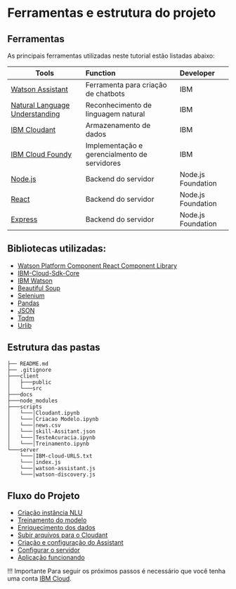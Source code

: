# Ferramentas e estrutura do projeto

## Ferramentas
As principais ferramentas utilizadas neste tutorial estão listadas abaixo:

<center>

| Tools          | Function                   | Developer  |
| -------------- |:--------------------------|:-----------|
| [Watson Assistant](https://www.ibm.com/products/watson-assistant)  | Ferramenta para criação de chatbots     | IBM        |
| [Natural Language Understanding](https://cloud.ibm.com/catalog/services/natural-language-understanding)  | Reconhecimento de linguagem natural     | IBM        |
| [IBM Cloudant](https://cloud.ibm.com/catalog/services/cloudant)  | Armazenamento de dados     | IBM        |
| [IBM Cloud Foundy](https://www.ibm.com/cloud/cloud-foundry)  | Implementação e gerencialmento de servidores     | IBM        |
| [Node.js](https://nodejs.org/en/)  | Backend do servidor     | Node.js Foundation  |
| [React](https://reactjs.org/)  | Backend do servidor     |Node.js Foundation  |
| [Express](https://expressjs.com/) | Backend do servidor     | Node.js Foundation  |



</center>

## Bibliotecas utilizadas: 
* [Watson Platform Component React Component Library](https://watson-developer-cloud.github.io/react-components ) 
* [IBM-Cloud-Sdk-Core](https://pypi.org/project/ibm-cloud-sdk-core/)
* [IBM Watson](https://pypi.org/project/ibm-watson/)
* [Beautiful Soup](https://www.crummy.com/software/BeautifulSoup/bs4/doc/)
* [Selenium](https://selenium-python.readthedocs.io/)
* [Pandas](https://pandas.pydata.org/)
* [JSON](https://docs.python.org/3/library/json.html)
* [Tqdm](https://www.google.com/search?q=python+tqdm&oq=python+tqdm&aqs=chrome..69i57j0i512l3j0i22i30l6.3883j0j7&sourceid=chrome&ie=UTF-8)
* [Urlib](https://docs.python.org/3/library/urllib.request.html)


## Estrutura das pastas

``` 
├── README.md 
├── .gitignore 
├───client
│   ├───public
│   └───src
├───docs
├───node_modules
├───scripts
│   └───│Cloudant.ipynb
│   └───│Criacao Modelo.ipynb
│   └───│news.csv
│   └───│skill-Assitant.json
│   └───│TesteAcuracia.ipynb
│   └───│Treinamento.ipynb
└───server
    └───│IBM-cloud-URLS.txt
    └───│index.js
    └───│watson-assistant.js
    └───│watson-discovery.js
``` 


## Fluxo do Projeto
* [Criação instância NLU](nlu.md)
* [Treinamento do modelo](modelo.md)
* [Enriquecimento dos dados](enriquecimento.md)
* [Subir arquivos para o Cloudant ](cloudant.md)
* [Criação e configuração do Assistant](assistant.md)
* [Configurar o servidor](cloudfoundry.md)
* [Aplicação funcionando](aplicacao.md)


!!! Importante
    Para seguir os próximos passos é necessário que você tenha uma conta [IBM Cloud](https://cloud.ibm.com/registration). 